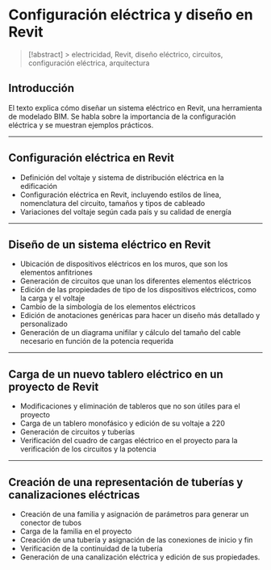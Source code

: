 # Configuración eléctrica y diseño en Revit

> [!abstract] > electricidad, Revit, diseño eléctrico, circuitos, configuración eléctrica, arquitectura

## Introducción
El texto explica cómo diseñar un sistema eléctrico en Revit, una herramienta de modelado BIM. Se habla sobre la importancia de la configuración eléctrica y se muestran ejemplos prácticos.

--- 
## Configuración eléctrica en Revit
- Definición del voltaje y sistema de distribución eléctrica en la edificación
- Configuración eléctrica en Revit, incluyendo estilos de línea, nomenclatura del circuito, tamaños y tipos de cableado
- Variaciones del voltaje según cada país y su calidad de energía

---
## Diseño de un sistema eléctrico en Revit
- Ubicación de dispositivos eléctricos en los muros, que son los elementos anfitriones
- Generación de circuitos que unan los diferentes elementos eléctricos
- Edición de las propiedades de tipo de los dispositivos eléctricos, como la carga y el voltaje
- Cambio de la simbología de los elementos eléctricos
- Edición de anotaciones genéricas para hacer un diseño más detallado y personalizado
- Generación de un diagrama unifilar y cálculo del tamaño del cable necesario en función de la potencia requerida

---
## Carga de un nuevo tablero eléctrico en un proyecto de Revit
- Modificaciones y eliminación de tableros que no son útiles para el proyecto
- Carga de un tablero monofásico y edición de su voltaje a 220
- Generación de circuitos y tuberías
- Verificación del cuadro de cargas eléctrico en el proyecto para la verificación de los circuitos y la potencia

---
## Creación de una representación de tuberías y canalizaciones eléctricas
- Creación de una familia y asignación de parámetros para generar un conector de tubos
- Carga de la familia en el proyecto
- Creación de una tubería y asignación de las conexiones de inicio y fin
- Verificación de la continuidad de la tubería
- Generación de una canalización eléctrica y edición de sus propiedades.